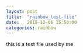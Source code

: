 ```yaml
---
layout: post
title:  "rainbow_test-file"
date:   2015-12-06 15:50:00
categories: rainbow 
---
```


this is a test file used by me
